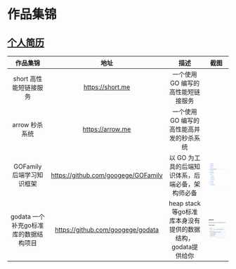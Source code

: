 # 作品集锦
[个人简历](./me.pdf)
---
|作品集锦|地址|描述|截图|
|:---:|:---:|:---:|:---:|
|short 高性能短链接服务|https://short.me|一个使用 GO 编写的高性能短链接服务||
|arrow 秒杀系统|https://arrow.me|一个使用 GO 编写的高性能高并发的秒杀系统||
|GOFamily 后端学习知识框架|https://github.com/googege/GOFamily|以 GO 为工具的后端知识体系，后端必备，架构师必备|![1.3](./1.3.png)|
|godata 一个补充go标准库的数据结构项目|https://github.com/googege/godata|heap stack等go标准库本身没有提供的数据结构，godata提供给你|![1.4](./1.4.png)|
